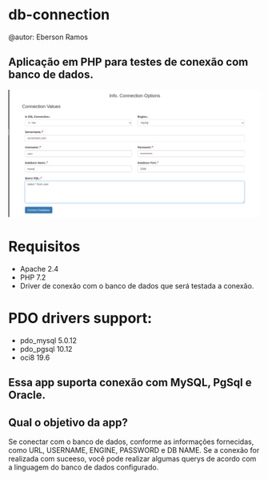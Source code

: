 # db-connection
@autor: Eberson Ramos
## Aplicação em PHP para testes de conexão com banco de dados.
![alt text](https://github.com/ebersonra/db-connection/blob/master/images-db/db-exemplo.png?raw=true)


# Requisitos
- Apache 2.4
- PHP 7.2
- Driver de conexão com o banco de dados que será testada a conexão.
# PDO drivers support: 
- pdo_mysql 5.0.12
- pdo_pgsql 10.12
- oci8 19.6

## Essa app suporta conexão com MySQL, PgSql e Oracle.

## Qual o objetivo da app?
Se conectar com o banco de dados, conforme as informações fornecidas, como URL, USERNAME, ENGINE, PASSWORD e DB NAME.
Se a conexão for realizada com suceeso, você pode realizar algumas querys de acordo com a linguagem do banco de dados configurado.
